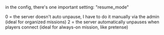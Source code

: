 in the config, there's one important setting: "resume_mode"

0 = the server doesn't auto unpause, I have to do it manually via the admin
    (ideal for organized missions)
2 = the server automatically unpauses when players connect 
    (ideal for always-on mission, like pretense)
